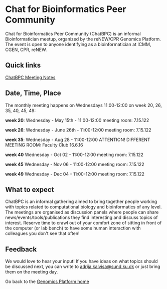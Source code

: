 # Chat for Bioinformatics Peer Community

Chat for Bioinformatics Peer Community (ChatBPC) is an informal Bioinformatician meetup, organized by the reNEW/CPR Genomics Platform.
The event is open to anyone identifying as a bioinformatician at ICMM, CGEN, CPR, reNEW.

## Quick links

[ChatBPC Meeting Notes](https://alumni.sharepoint.com/:o:/s/UCPH_SUND_GENOMICS_PLATFORM/EpHtLJt2hH1DvEKMEmUzWscBcDha9VrhSVlides5aTYRkg?e=RDx4du)  

## Date, Time, Place

The monthly meeting happens on Wednesdays 11:00-12:00 on week 20, 26, 35, 40, 45, 49:

**week 20**: 
Wednesday - May 15th - 11:00-12:00
meeting room: 7.15.122

**week 26**:
Wednesday - June 26th - 11:00-12:00
meeting room: 7.15.122

**week 35**:
Wednesday - Aug 28 - 11:00-12:00
ATTENTION! DIFFERENT MEETING ROOM: Faculty Club 16.6.16

**week 40**
Wednesday - Oct 02 - 11:00-12:00
meeting room: 7.15.122


**week 45**
Wednesday - Nov 06 - 11:00-12:00
meeting room: 7.15.122

**week 49**
Wednesday - Dec 04 - 11:00-12:00
meeting room: 7.15.122

 
## What to expect

ChatBPC is an informal gathering aimed to bring together people working with topics related to computational biology and bioinformatics of any level. The meetings are organised as discussion panels where people can share news/events/tools/publications they find interesting and discuss topics of interest. Reserve time to crawl out of your comfort zone of sitting in front of the computer (or lab bench) to have some human interaction with colleagues you don't see that often!

## Feedback

We would love to hear your input! If you have ideas on what topics should be discussed next, you can write to adrija.kalvisa@sund.ku.dk or just bring them on the meeting day.

Go back to the [Genomics Platform home](https://sundgenomics.github.io)
